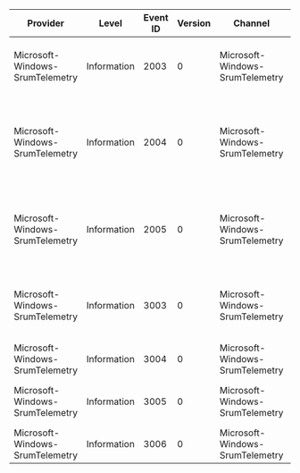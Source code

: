 Provider                         |  Level        |  Event ID  |  Version  |  Channel                          |  Task             |  Opcode  |  Keyword  |  Message
---------------------------------|---------------|------------|-----------|-----------------------------------|-------------------|----------|-----------|---------------------------------------------------------------------------------------------------------------------------------------------------------------------------------------------------------------------
Microsoft-Windows-SrumTelemetry  |  Information  |  2003      |  0        |  Microsoft-Windows-SrumTelemetry  |                   |          |           |  BatteryDrainRate ({BatteryDrainRate}), PowerBitpack ({PowerBitpack}), Duration ({Duration}), AppCpuCyclesBitpack ({AppCpuCyclesBitpack}), TimeStamp ({TimeStamp}).
Microsoft-Windows-SrumTelemetry  |  Information  |  2004      |  0        |  Microsoft-Windows-SrumTelemetry  |                   |          |           |  BatteryDrainRate ({JoulesPerHourScreenOnDC}), PowerBitpack ({JoulesPerHourScreenOffDC}), Duration ({DCTimeBitpack}), AppCpuCyclesBitpack ({CPUCyclesOnDCBitpack}), TimeStamp ({DiskMBRead}).
Microsoft-Windows-SrumTelemetry  |  Information  |  2005      |  0        |  Microsoft-Windows-SrumTelemetry  |                   |          |           |  PowerInMilliwatts ({PowerInMilliwatts}), CpuStatsBitpack ({CpuStatsBitpack}), DiskAndNetStatsBitPack ({DiskAndNetStatsBitPack}), DurationBitPack({DurationBitPack}), ModernAppPackageName ({ModernAppPackageName}).
Microsoft-Windows-SrumTelemetry  |  Information  |  3003      |  0        |  Microsoft-Windows-SrumTelemetry  |                   |          |           |  PreviousBrightnessLevel ({PreviousBrightnessLevel}), PreviousBrightnessDurationInSeconds ({PreviousBrightnessDurationInSeconds}), NewBrightnessLevel ({NewBrightnessLevel})
Microsoft-Windows-SrumTelemetry  |  Information  |  3004      |  0        |  Microsoft-Windows-SrumTelemetry  |                   |          |           |  CurrentBrightnessLevel ({CurrentBrightnessLevel})
Microsoft-Windows-SrumTelemetry  |  Information  |  3005      |  0        |  Microsoft-Windows-SrumTelemetry  |                   |          |           |  PreviousStateDurationInSections ({PreviousStateDurationInSeconds}), NewEnergySaverState ({NewEnergySaverState})
Microsoft-Windows-SrumTelemetry  |  Information  |  3006      |  0        |  Microsoft-Windows-SrumTelemetry  |  E3 History Task  |  DCStop  |           |  E3 History Rundown